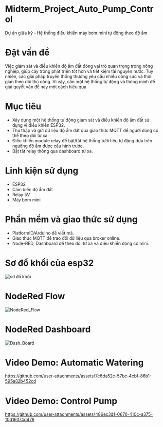 # Midterm_Project_Auto_Pump_Control
Dự án giữa kỳ - Hệ thống điều khiển máy bơm mini tự động theo độ ẩm

# Đặt vấn đề
Việc giám sát và điều khiển độ ẩm đất đóng vai trò quan trọng trong nông nghiệp, giúp cây trồng phát triển tốt hơn và tiết kiệm tài nguyên nước. Tuy nhiên, các giải pháp truyền thống thường yêu cầu nhiều công sức và thời gian theo dõi thủ công. Vì vậy, cần một hệ thống tự động và thông minh để giải quyết vấn đề này một cách hiệu quả.

# Mục tiêu
* Xây dựng một hệ thống tự động giám sát và điều khiển độ ẩm đất sử dụng vi điều khiển ESP32.
* Thu thập và gửi dữ liệu độ ẩm đất qua giao thức MQTT để người dùng có thể theo dõi từ xa.
* Điều khiển module relay để bật/tắt hệ thống tưới tiêu tự động dựa trên ngưỡng độ ẩm được cấu hình trước.
* Bật tắt relay thông qua dashboard từ xa.

# Linh kiện sử dụng
* ESP32
* Cảm biến độ ẩm đất
* Relay 5V
* Máy bơm mini

# Phần mềm và giao thức sử dụng
* PlatformIO/Arduino để viết mã.
* Giao thức MQTT để trao đổi dữ liệu qua broker online.
* Node-RED, Dashboard để theo dõi từ xa và điều khiển động cơ mini.

# Sơ đồ khối của esp32
![sơ đồ khối](https://github.com/user-attachments/assets/35ec5f65-22e4-4ea5-8484-bb2fe186a1cb)

# NodeRed Flow
![NodeRed_Flow](https://github.com/user-attachments/assets/ae5a0940-2421-46ee-bc9a-ed498afd365f)

# NodeRed Dashboard
![Dash_Board](https://github.com/user-attachments/assets/41c1cd8f-fe7f-4309-ac0c-136385f4529a)

# Video Demo: Automatic Watering
https://github.com/user-attachments/assets/7c6da52c-57bc-4cbf-86b1-595a82b452cd

# Video Demo: Control Pump
https://github.com/user-attachments/assets/486ec3d1-0670-410c-a375-10d16074d479
